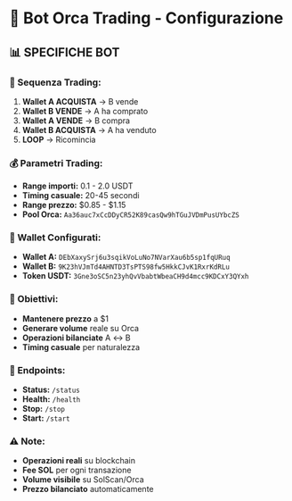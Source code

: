 # 🤖 Bot Orca Trading - Configurazione

## 📊 **SPECIFICHE BOT**

### **🔄 Sequenza Trading:**
1. **Wallet A ACQUISTA** → B vende
2. **Wallet B VENDE** → A ha comprato
3. **Wallet A VENDE** → B compra
4. **Wallet B ACQUISTA** → A ha venduto
5. **LOOP** → Ricomincia

### **💰 Parametri Trading:**
- **Range importi:** 0.1 - 2.0 USDT
- **Timing casuale:** 20-45 secondi
- **Range prezzo:** $0.85 - $1.15
- **Pool Orca:** `Aa36auc7xCcDDyCR52K89casQw9hTGuJVDmPusUYbcZS`

### **👛 Wallet Configurati:**
- **Wallet A:** `DEbXaxySrj6u3sqikVoLuNo7NVarXau6b5sp1fqURuq`
- **Wallet B:** `9K23hVJmTd4AHNTD3TsPTS98fw5HkkCJvK1RxrKdRLu`
- **Token USDT:** `3Gne3oSC5n23yhQvVbabtWbeaCH9d4mcc9KDCxY3QYxh`

### **🎯 Obiettivi:**
- **Mantenere prezzo** a $1
- **Generare volume** reale su Orca
- **Operazioni bilanciate** A ↔ B
- **Timing casuale** per naturalezza

### **🚀 Endpoints:**
- **Status:** `/status`
- **Health:** `/health`
- **Stop:** `/stop`
- **Start:** `/start`

### **⚠️ Note:**
- **Operazioni reali** su blockchain
- **Fee SOL** per ogni transazione
- **Volume visibile** su SolScan/Orca
- **Prezzo bilanciato** automaticamente 